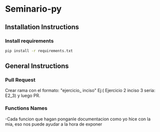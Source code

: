# Seminario-py

## Installation Instructions
### Install requirements
```sh
pip install -r requirements.txt
```

## General Instructions
### Pull Request
Crear rama con el formato: "ejercicio_ inciso" Ej:( Ejercicio 2 inciso 3 seria: E2_3) y luego PR.
### Functions Names
-Cada funcion que hagan ponganle documentacion como yo hice con la mia, eso nos puede ayudar a la hora de exponer
